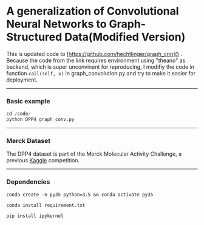 # A generalization of Convolutional Neural Networks to Graph-Structured Data(Modified Version)

This is updated code to [https://github.com/hechtlinger/graph_cnn]() . Because the code from the link requires environment using "theano" as backend, which is super unconvinent for reproducing, I modifiy the code in function `call(self, x)` in graph_convolution.py and try to make it easier for deployment.

------------------

### Basic example
```python
cd /code/
python DPP4_graph_conv.py
```

------------------

### Merck Dataset
The DPP4 dataset is part of the Merck Molecular Activity Challenge, a previous [Kaggle](https://www.kaggle.com/c/MerckActivity) competition.

------------------

### Dependencies
```
conda create -n py35 python=3.5 && conda activate py35
```

```
conda install requirement.txt
```

```
pip install ipykernel
```


